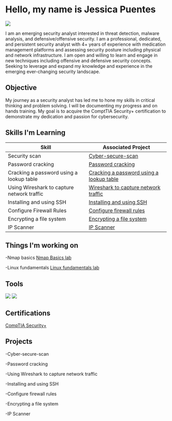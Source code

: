 
# Hello, my name is Jessica Puentes
<a href="https://linkedin.com/in/jessicapuentes/"><img src="https://img.shields.io/badge/-LinkedIn-0072b1?&style=for-the-badge&logo=linkedin&logoColor=white" /></a>

I am an emerging security analyst interested in threat detection, malware analysis, and defensive/offensive security. I am a professional, dedicated, and persistent security analyst with 4+ years of experience with medication management platforms and assessing security posture including physical and network infrastructure. I am open and willing to learn and engage in new techniques including offensive and defensive security concepts. Seeking to leverage and expand my knowledge and experience in the emerging ever-changing security landscape.


## Objective
My journey as a security analyst has led me to hone my skills in critical thinking and problem solving. I will be documenting my progress and on hands training. My goal is to acquire the ComptTIA Security+ certification to demonstrate my dedication and passion for cybersecurity. 


## Skills I'm Learning 

| Skill                                         | Associated Project         |
|-----------------------------------------------|----------------------------|
|  Security scan                                | <a href="https://github.com/mattp18/cyber-secure-scan/blob/master/README.md">Cyber-secure-scan</a>|
|  Password cracking                            | <a href="https://github.com/jpuentes421/Password-Cracking/blob/main/README.md">Password cracking</a>|
|  Cracking a password using a lookup table     | <a href="https://github.com/jpuentes421/Cracking-a-password-with-a-lookup-table/blob/master/README.md">Cracking a password using a lookup table</a>
|  Using Wireshark to capture network traffic   | <a href="https://github.com/jpuentes421/Wireshark-to-capture-network-traffic/blob/master/README.md">Wireshark to capture network traffic</a>
|  Installing and using SSH                     | <a href="https://github.com/jpuentes421/Installing-and-using-SSH/blob/main/README.md">Installing and using SSH</a>
|  Configure Firewall Rules                     | <a href="https://github.com/jpuentes421/Configure-firewall-rules/blob/main/README.md">Configure firewall rules</a>
|  Encrypting a file system                     | <a href="https://github.com/jpuentes421/Encrypting-a-file-system/blob/main/README.md">Encrypting a file system</a>
|  IP Scanner                                   | <a href="https://github.com/jpuentes421/IP-Scanner/blob/main/README.md">IP Scanner</a>

## Things I'm working on
-Nmap basics <a href="https://app.cybrary.it/courses/api/certificate/CC-9067c795-98ab-4d8a-8bff-7aefb9f7f2a4/view">Nmap Basics lab </a>

-Linux fundamentals <a href="https://app.cybrary.it/courses/api/certificate/CC-bbc9abf0-a705-49df-a1bf-0c1171059d89/view">Linux fundamentals lab </a>


## Tools
<img src="https://img.shields.io/badge/-Kali_Linux-557C94?&style=for-the-badge&logo=linux&logoColor=white" />

<img src="https://img.shields.io/badge/-Windows_10-0078D4?&style=for-the-badge&logo=windows&logoColor=white" />



## Certifications
<a href="https://www.credly.com/badges/d80f1e0c-e186-4a5c-a3d5-8c1e1f745a6e/public_url">CompTIA Security+</a>

## Projects
-Cyber-secure-scan

-Password cracking

-Using Wireshark to capture network traffic 

-Installing and using SSH

-Configure firewall rules 

-Encrypting a file system

-IP Scanner



